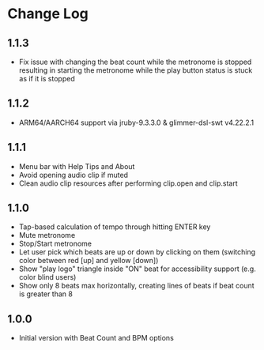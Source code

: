 # Change Log

## 1.1.3

- Fix issue with changing the beat count while the metronome is stopped resulting in starting the metronome while the play button status is stuck as if it is stopped

## 1.1.2

- ARM64/AARCH64 support via jruby-9.3.3.0 & glimmer-dsl-swt v4.22.2.1

## 1.1.1

- Menu bar with Help Tips and About
- Avoid opening audio clip if muted
- Clean audio clip resources after performing clip.open and clip.start

## 1.1.0

- Tap-based calculation of tempo through hitting ENTER key
- Mute metronome
- Stop/Start metronome
- Let user pick which beats are up or down by clicking on them (switching color between red [up] and yellow [down])
- Show "play logo" triangle inside "ON" beat for accessibility support (e.g. color blind users)
- Show only 8 beats max horizontally, creating lines of beats if beat count is greater than 8

## 1.0.0

- Initial version with Beat Count and BPM options
